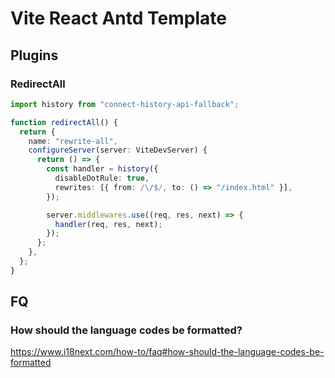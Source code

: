 # Vite React Antd Template

## Plugins

### RedirectAll

```ts
import history from "connect-history-api-fallback";

function redirectAll() {
  return {
    name: "rewrite-all",
    configureServer(server: ViteDevServer) {
      return () => {
        const handler = history({
          disableDotRule: true,
          rewrites: [{ from: /\/$/, to: () => "/index.html" }],
        });

        server.middlewares.use((req, res, next) => {
          handler(req, res, next);
        });
      };
    },
  };
}
```

## FQ

### How should the language codes be formatted?

<https://www.i18next.com/how-to/faq#how-should-the-language-codes-be-formatted>
